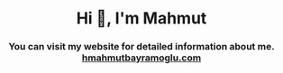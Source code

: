<h1 align="center">Hi 👋, I'm Mahmut</h1>
<h3 align="center">You can visit my website for detailed information about me. <br>  <a href="https://hmahmutbayramoglu.com" target="_blank">hmahmutbayramoglu.com</a></h3>

 
 
